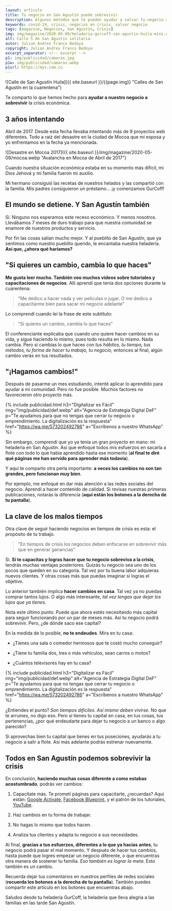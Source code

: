 ```yaml
---
layout: articulo
title: Tu negocio en San Agustín puede sobrevivir
description: Algunos métodos que te pueden ayudar a salvar tu negocio ante la crisis económica.
keywords: covid-19, crisis, negocios en crisis, salvar negocio
tags: [magazine, Negocios, San Agustín, Crisis]
img: img/magazine/2020-05-09/heladeria-gurcoff-san-agustin-huila-mini.webp
alt: Calle 5 de San Agustín solitaria
autor: Julian Andres Franco Bedoya
copyright: Julian Andres Franco Bedoya
excerpt_separator: <!-- excerpt -->
p1: img/publicidad/camaras.jpg
p1w: img/publicidad/camaras.webp
p1url: https://mys.com.co
---
```

![Calle de San Agustín Huila]({{ site.baseurl }}/{{page.img}} "Calles de San Agustín en la cuarentena")

Te comparto lo que hemos hecho para **ayudar a nuestro negocio a sobrevivir** la crisis económica.
<!-- excerpt -->

## 3 años intentando

Abril de 2017. Desde esta fecha llevaba intentando más de 9 proyectos web diferentes. Todo a raíz del desastre en la ciudad de Mocoa que mi esposa y yo enfrentamos en la fecha ya mencionada.

![Desastre en Mocoa 2017]({{ site.baseurl }}/img/magazine/2020-05-09/mocoa.webp "Avalancha en Mocoa de Abril de 2017")

Cuando nuestra situación económica estaba en su momento más difícil, mi Dios Jehová y mi familia fueron mi auxilio.

Mi hermano consiguió las recetas de nuestros helados y las compartió con la familia. Mis padres consiguieron un préstamo... ¡y comenzamos GurCoff!

## El mundo se detiene. Y San Agustín también

Sí. Ninguno nos esperamos este receso económico. Y menos nosotros. Llevábamos 7 meses de duro trabajo para que nuestra comunidad se enamore de nuestros productos y servicio.

Por fin las cosas salían mucho mejor. Y al pueblito de San Agustín, que ya sentimos como nuestro pueblito querido, le encantaba nuestra heladería. **Así que, ¿ahora qué haríamos?**

## "Si quieres un cambio, cambia lo que haces"

**Me gusta leer mucho. También veo muchos videos sobre tutoriales y capacitaciones de negocios**. Allí aprendí que tenía dos opciones durante la cuarentena:

> "Me dedico a hacer nada y ver películas o jugar. O me dedico a capacitarme bien para sacar mi negocio adelante"

Lo comprendí cuando leí la frase de este subtítulo:

> "Si quieres un cambio, cambia lo que haces"

El conferenciante explicaba que cuando uno quiere hacer cambios en su vida, y sigue haciendo lo mismo, pues todo resulta en lo mismo. Nada cambia. Pero si cambias lo que haces con *tus hábitos, tu tiempo, tus métodos, tu forma de hacer tu trabajo, tu negocio,* entonces al final, algún cambio verás en tus resultados.

## "¡Hagamos cambios!"

Después de pasarme un mes estudiando, intenté aplicar lo aprendido para ayudar a mi comunidad. Pero no fue posible. Muchos factores no favorecieron otro proyecto más.

<!-- PUBLICIDAD -->
{% include publicidad.html h3="Digitalizar es Fácil" img="img/publicidad/def.webp" alt="Agencia de Estrategia Digital DeF" p="Te ayudamos para que no tengas que cerrar tu negocio o emprendimiento. La digitalización es la respuesta" href="https://wa.me/573202492786" a="Escríbenos a nuestro WhatsApp" %}

Sin embargo, comprendí que yo ya tenía un gran proyecto en mano: mi heladería en San Agustín. Así que enfoqué todos mis esfuerzos en sacarla a flote con todo lo que había aprendido hasta ese momento (**al final te diré qué páginas me han servido para aprender más todavía**).

Y aquí te comparto otra perla importante: **a veces los cambios no son tan grandes, pero funcionan muy bien**.

Por ejemplo, me enfoqué en dar más atención a las redes sociales del negocio. Aprendí a hacer contenido de calidad. Si revisas nuestras primeras publicaciones, notarás la diferencia (**aquí están los botones a la derecha de tu pantalla**).

## La clave de los malos tiempos

Otra clave de seguir haciendo negocios en tiempos de crisis es esta: el propósito de tu trabajo.

> "En tiempos de crisis los negocios deben enfocarse en sobrevivir más que en generar ganancias"

Sí. **Si te capacitas y logras hacer que tu negocio sobreviva a la crisis**, tendrás muchas ventajas posteriores. Quizás tu negocio sea uno de los pocos que queden en su categoría. Tal vez por tu buena labor adquieras nuevos clientes. Y otras cosas más que puedas imaginar si logras el objetivo.

Lo anterior también implica **hacer cambios en casa**. Tal vez ya no puedas comprar tantos lujos. O algo más interesante, *tal vez tengas que dejar los lujos que ya tienes*.

Nota este último punto. Puede que ahora estés necesitando más capital para seguir funcionando por un par de meses más. Así tu negocio podrá sobrevivir. Pero, ¿de dónde saco ese capital?

En la medida de lo posible, **no te endeudes**. Mira en tu casa:

- ¿Tienes una sala o comedor hermosos que te costó mucho conseguir?

- ¿Tiene tu familia dos, tres o más vehículos, sean carros o motos?

- ¿Cuántos televisores hay en tu casa?

<!-- PUBLICIDAD -->
{% include publicidad.html h3="Digitalizar es Fácil" img="img/publicidad/def.webp" alt="Agencia de Estrategia Digital DeF" p="Te ayudamos para que no tengas que cerrar tu negocio o emprendimiento. La digitalización es la respuesta" href="https://wa.me/573202492786" a="Escríbenos a nuestro WhatsApp" %}

¿Entiendes el punto? *Son tiempos difíciles. Así mismo deben vivirse.* No que te arruines, no digo eso. Pero si tienes tu capital en casa, en tus cosas, tus pertenencias, ¿por qué endeudarte para dejar tu negocio a un banco o algo parecido?

Si aprovechas bien tu capital que tienes en tus poseciones, ayudarás a tu negocio a salir a flote. Así más adelante podrás estrenar nuevamente.

## Todos en San Agustín podemos sobrevivir la crisis

En conclusión, **haciendo muchas cosas diferente a como estabas acostumbrado**, podrás ver cambios:

  1. Capacítate más. Te prometí páginas para capacitarte, ¿recuerdas? Aquí están: [Google Activate](https://learndigital.withgoogle.com/activate), [Facebook Blueprint](https://www.facebook.com/business/learn), y el patrón de los tutoriales, [YouTube](https://www.youtube.com/results?search_query=tutoriales+de+marketing+digital).

  2. Haz cambios en tu forma de trabajar.

  3. No hagas lo mismo que todos hacen.

  4. Analiza tus clientes y adapta tu negocio a sus necesidades.

Al final, **gracias a tus esfuerzos, diferentes a lo que ya hacías antes**, tu negocio podrá pasar el mal momento. Y después de hacer tus cambios, hasta puede que logres empezar un negocio diferente, o que encuentras otra manera de sostener tu familia. *Eso también es lograr la meta*. Esto también es un cambio.

Recuerda dejar tus comentarios en nuestros perfiles de redes sociales (**recuerda los botones a la derecha de tu pantalla**). También puedes compartir este artículo en los botones que encuentras abajo.

Saludos desde tu heladería GurCoff, la heladería que lleva alegría a las familias en las tarde San Agustín.
